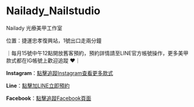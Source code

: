 # Nailady_Nailstudio

Nailady 光療美甲工作室

位置：捷運忠孝復興站，1號出口走兩分鐘

｜每月15號中午12點開放舊客預約，預約詳情請至LINE官方帳號操作，更多美甲款式都在IG帳號上歡迎追蹤 ♥｜

**Instagram**：[點擊追蹤Instagram查看更多款式](https://www.instagram.com/nailady_nailstudio?utm_source=ig_web_button_share_sheet&igsh=ZDNlZDc0MzIxNw==)

**Line**：[點擊加LINE立即預約](https://line.me/R/ti/p/@144lktxt)

**Facebook**：[點擊追蹤Facebook頁面](https://www.facebook.com/nailadystudio.tw)

